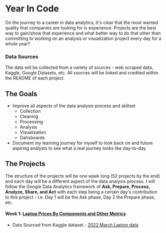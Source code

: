 # Year In Code
On the journey to a career in data analytics, it's clear that the most wanted quality that companies are looking for is experience. Projects are the best way to gain/show that experience and what better way to do that other than committing to working on an analysis or visualization project every day for a whole year?

### Data Sources
The data will be collected from a variety of sources - web scraped data, Kaggle, Google Datasets, etc. All sources will be linked and credited within the README of each project.

## The Goals
* Improve all aspects of the data analysis process and skillset
  - Collection
  - Cleaning
  - Processing
  - Analysis
  - Visualization
  - Dahsboards
* Document my learning journey for myself to look back on and future aspiring analysts to see what a real journey looks like day-to-day

## The Projects
The structure of the projects will be one week long (52 projects by the end) and each day will be a different aspect of the data analysis process. I will follow the Google Data Analytics framework of **Ask, Prepare, Process, Analyze, Share, and Act** with each step being a certain day's contribution to this project - i.e. Day 1 will be the Ask phase, Day 2 the Prepare phase, etc.

#### Week 1: [Laptop Prices By Components and Other Metrics](https://github.com/jbean1597/PersonalPortfolio/blob/main/DataAnalytics/YearInCode/Week1/README.md)
* Data Sourced from Kaggle dataset - [2022 March Laptop data](https://www.kaggle.com/datasets/kuchhbhi/2022-march-laptop-data)
